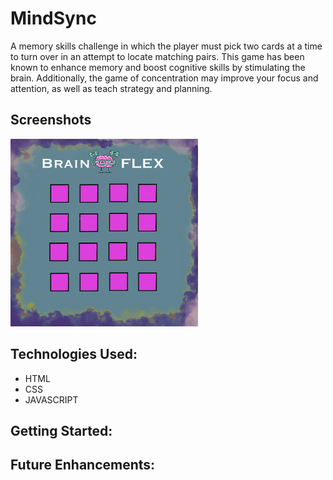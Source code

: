 # MindSync
A memory skills challenge in which the player must pick two cards at a time to turn over in an attempt to locate matching pairs. This game has been known to enhance memory and boost cognitive skills by stimulating the brain. Additionally, the game of concentration may improve your focus and attention, as well as teach strategy and planning. 

## Screenshots

<img src="/imgs/4x4.png" height=300px>


## Technologies Used:
* HTML
* CSS
* JAVASCRIPT

## Getting Started:

## Future Enhancements:

<!--
A README.md file with these sections:

☐ <Your game's title>: A description of your game. Background info of the game is a nice touch.

☐ Screenshot(s): Images of your actual game.

Note: if you edit your README.md on the github website editor, you can copy and paste image files directly to your markdown.

☐ Technologies Used: List of the technologies used, e.g., JavaScript, HTML, CSS...

☐ Getting Started: In this section include the link to your deployed game and any instructions you deem important.

☐ Next Steps: Planned future enhancements (icebox items).

>